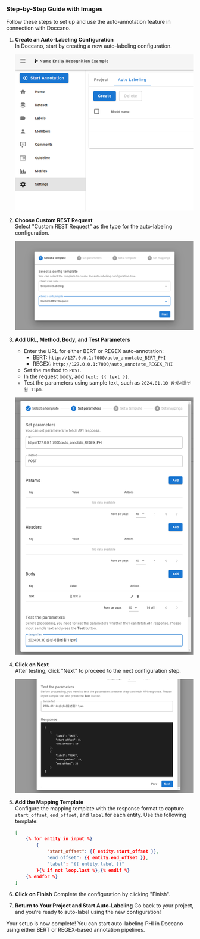 ### Step-by-Step Guide with Images

Follow these steps to set up and use the auto-annotation feature in connection with Doccano.

1. **Create an Auto-Labeling Configuration**  
   In Doccano, start by creating a new auto-labeling configuration.

   ![Step 1: Create an Auto-Labeling Configuration](./assets/1.png)

2. **Choose Custom REST Request**  
   Select "Custom REST Request" as the type for the auto-labeling configuration.

   ![Step 2: Choose Custom REST Request](./assets/2.png)

3. **Add URL, Method, Body, and Test Parameters**

   - Enter the URL for either BERT or REGEX auto-annotation:
     - BERT: `http://127.0.0.1:7000/auto_annotate_BERT_PHI`
     - REGEX: `http://127.0.0.1:7000/auto_annotate_REGEX_PHI`
   - Set the method to `POST`.
   - In the request body, add `text: {{ text }}`.
   - Test the parameters using sample text, such as `2024.01.10 삼성서울변원 11pm`.

   ![Step 3: Add URL, Method, Body, and Test Parameters](./assets/3.png)

4. **Click on Next**  
   After testing, click "Next" to proceed to the next configuration step.

   ![Step 4: Click on Next](./assets/4.png)

5. **Add the Mapping Template**  
   Configure the mapping template with the response format to capture `start_offset`, `end_offset`, and `label` for each entity. Use the following template:

   ```json
   [
       {% for entity in input %}
           {
               "start_offset": {{ entity.start_offset }},
               "end_offset": {{ entity.end_offset }},
               "label": "{{ entity.label }}"
           }{% if not loop.last %},{% endif %}
       {% endfor %}
   ]
   ```

6. **Click on Finish**
   Complete the configuration by clicking "Finish".

7. **Return to Your Project and Start Auto-Labeling**
   Go back to your project, and you're ready to auto-label using the new configuration!

Your setup is now complete! You can start auto-labeling PHI in Doccano using either BERT or REGEX-based annotation pipelines.
